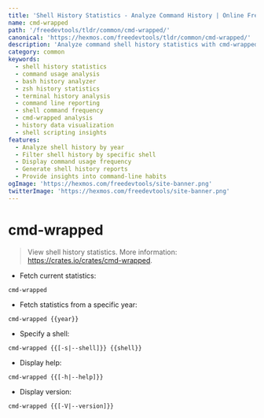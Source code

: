 ```yaml
---
title: 'Shell History Statistics - Analyze Command History | Online Free DevTools by Hexmos'
name: cmd-wrapped
path: '/freedevtools/tldr/common/cmd-wrapped/'
canonical: 'https://hexmos.com/freedevtools/tldr/common/cmd-wrapped/'
description: 'Analyze command shell history statistics with cmd-wrapped. Gain insights into command usage and identify frequent commands. Free online tool, no registration required.'
category: common
keywords:
  - shell history statistics
  - command usage analysis
  - bash history analyzer
  - zsh history statistics
  - terminal history analysis
  - command line reporting
  - shell command frequency
  - cmd-wrapped analysis
  - history data visualization
  - shell scripting insights
features:
  - Analyze shell history by year
  - Filter shell history by specific shell
  - Display command usage frequency
  - Generate shell history reports
  - Provide insights into command-line habits
ogImage: 'https://hexmos.com/freedevtools/site-banner.png'
twitterImage: 'https://hexmos.com/freedevtools/site-banner.png'
---
```


# cmd-wrapped

> View shell history statistics.
> More information: <https://crates.io/crates/cmd-wrapped>.

- Fetch current statistics:

`cmd-wrapped`

- Fetch statistics from a specific year:

`cmd-wrapped {{year}}`

- Specify a shell:

`cmd-wrapped {{[-s|--shell]}} {{shell}}`

- Display help:

`cmd-wrapped {{[-h|--help]}}`

- Display version:

`cmd-wrapped {{[-V|--version]}}`

